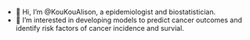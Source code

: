 - 👋 Hi, I’m @KouKouAlison, a epidemiologist and biostatistician.
- 👀 I’m interested in developing models to predict cancer outcomes and identify risk factors of cancer incidence and survial.

<!---
KouKouAlison/KouKouAlison is a ✨ special ✨ repository because its `README.md` (this file) appears on your GitHub profile.
You can click the Preview link to take a look at your changes.
--->
